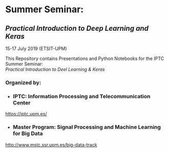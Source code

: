 # Summer Seminar:
## *Practical Introduction to Deep Learning and Keras*
15-17 July 2019 (ETSIT-UPM)

This Repository contains Presentations and Python Notebooks for the IPTC Summer Seminar:<br>
*Practical Introduction to Deel Learning &amp; Keras*

### Organized by:
- ### IPTC: Information Processing and Telecommunication Center
https://iptc.upm.es/

- ### Master Program: Signal Processing and Machine Learning for Big Data
http://www.mstc.ssr.upm.es/big-data-track



